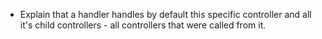 ﻿* Explain that a handler handles by default this specific controller and all it's child controllers - all controllers that were called from it.